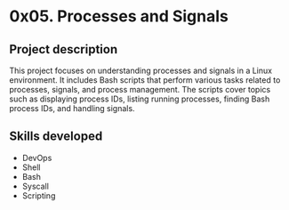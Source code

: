 # 0x05. Processes and Signals

## Project description
This project focuses on understanding processes and signals in a Linux environment. It includes Bash scripts that perform various tasks related to processes, signals, and process management. The scripts cover topics such as displaying process IDs, listing running processes, finding Bash process IDs, and handling signals.

## Skills developed
- DevOps
- Shell
- Bash
- Syscall
- Scripting